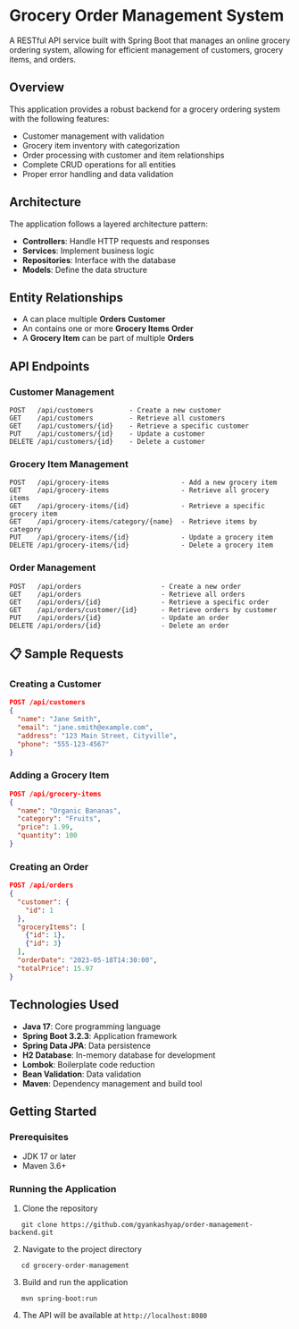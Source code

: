 # Grocery Order Management System
A RESTful API service built with Spring Boot that manages an online grocery ordering system, allowing for efficient management of customers, grocery items, and orders.
## Overview
This application provides a robust backend for a grocery ordering system with the following features:
- Customer management with validation
- Grocery item inventory with categorization
- Order processing with customer and item relationships
- Complete CRUD operations for all entities
- Proper error handling and data validation

## Architecture
The application follows a layered architecture pattern:
- **Controllers**: Handle HTTP requests and responses
- **Services**: Implement business logic
- **Repositories**: Interface with the database
- **Models**: Define the data structure

## Entity Relationships
- A can place multiple **Orders** **Customer**
- An contains one or more **Grocery Items** **Order**
- A **Grocery Item** can be part of multiple **Orders**

## API Endpoints
### Customer Management
``` 
POST   /api/customers         - Create a new customer
GET    /api/customers         - Retrieve all customers
GET    /api/customers/{id}    - Retrieve a specific customer
PUT    /api/customers/{id}    - Update a customer
DELETE /api/customers/{id}    - Delete a customer
```
### Grocery Item Management
``` 
POST   /api/grocery-items                  - Add a new grocery item
GET    /api/grocery-items                  - Retrieve all grocery items
GET    /api/grocery-items/{id}             - Retrieve a specific grocery item
GET    /api/grocery-items/category/{name}  - Retrieve items by category
PUT    /api/grocery-items/{id}             - Update a grocery item
DELETE /api/grocery-items/{id}             - Delete a grocery item
```
### Order Management
``` 
POST   /api/orders                    - Create a new order
GET    /api/orders                    - Retrieve all orders
GET    /api/orders/{id}               - Retrieve a specific order
GET    /api/orders/customer/{id}      - Retrieve orders by customer
PUT    /api/orders/{id}               - Update an order
DELETE /api/orders/{id}               - Delete an order
```
## 📋 Sample Requests
### Creating a Customer
``` json
POST /api/customers
{
  "name": "Jane Smith",
  "email": "jane.smith@example.com",
  "address": "123 Main Street, Cityville",
  "phone": "555-123-4567"
}
```
### Adding a Grocery Item
``` json
POST /api/grocery-items
{
  "name": "Organic Bananas",
  "category": "Fruits",
  "price": 1.99,
  "quantity": 100
}
```
### Creating an Order
``` json
POST /api/orders
{
  "customer": {
    "id": 1
  },
  "groceryItems": [
    {"id": 1},
    {"id": 3}
  ],
  "orderDate": "2023-05-18T14:30:00",
  "totalPrice": 15.97
}
```
## Technologies Used
- **Java 17**: Core programming language
- **Spring Boot 3.2.3**: Application framework
- **Spring Data JPA**: Data persistence
- **H2 Database**: In-memory database for development
- **Lombok**: Boilerplate code reduction
- **Bean Validation**: Data validation
- **Maven**: Dependency management and build tool

## Getting Started
### Prerequisites
- JDK 17 or later
- Maven 3.6+

### Running the Application
1. Clone the repository
``` 
   git clone https://github.com/gyankashyap/order-management-backend.git
```
2. Navigate to the project directory
``` 
   cd grocery-order-management
```
3. Build and run the application
``` 
   mvn spring-boot:run
```
4. The API will be available at `http://localhost:8080`
